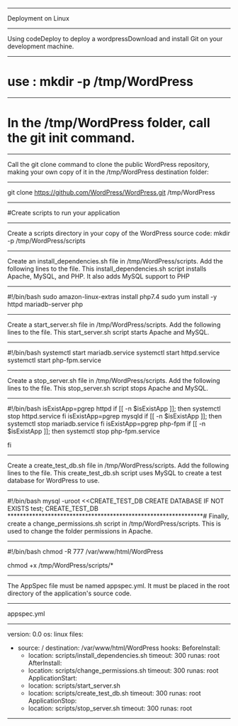 ********************
Deployment on Linux
********************
Using codeDeploy to deploy a wordpressDownload and install Git on your development machine.
***************************************************************
# use : mkdir -p /tmp/WordPress
***************************************************************
# In the /tmp/WordPress folder, call the git init command.
***************************************************************
Call the git clone command to clone the public WordPress repository, making your own copy of it in the /tmp/WordPress destination folder:
***************************************************************
git clone https://github.com/WordPress/WordPress.git /tmp/WordPress
***************************************************************
#Create scripts to run your application
***************************************************************
Create a scripts directory in your copy of the WordPress source code:
mkdir -p /tmp/WordPress/scripts
***************************************************************
Create an install_dependencies.sh file in /tmp/WordPress/scripts. Add the following lines to the file.
This install_dependencies.sh script installs Apache, MySQL, and PHP. It also adds MySQL support to PHP
***************************************************************

#!/bin/bash
sudo amazon-linux-extras install php7.4
sudo yum install -y httpd mariadb-server php
***************************************************************
Create a start_server.sh file in /tmp/WordPress/scripts. Add the following lines to the file. 
This start_server.sh script starts Apache and MySQL.
***************************************************************

#!/bin/bash
systemctl start mariadb.service
systemctl start httpd.service
systemctl start php-fpm.service
***************************************************************
Create a stop_server.sh file in /tmp/WordPress/scripts. 
Add the following lines to the file. This stop_server.sh script stops Apache and MySQL.
***************************************************************

#!/bin/bash
isExistApp=pgrep httpd
if [[ -n $isExistApp ]]; then
systemctl stop httpd.service
fi
isExistApp=pgrep mysqld
if [[ -n $isExistApp ]]; then
systemctl stop mariadb.service
fi
isExistApp=pgrep php-fpm
if [[ -n $isExistApp ]]; then
systemctl stop php-fpm.service

fi
***************************************************************
Create a create_test_db.sh file in /tmp/WordPress/scripts. Add the following lines to the file. 
This create_test_db.sh script uses MySQL to create a test database for WordPress to use.
***************************************************************

#!/bin/bash
mysql -uroot <<CREATE_TEST_DB
CREATE DATABASE IF NOT EXISTS test;
CREATE_TEST_DB
***************************************************************#
Finally, create a change_permissions.sh script in /tmp/WordPress/scripts.
This is used to change the folder permissions in Apache.
***************************************************************

#!/bin/bash
chmod -R 777 /var/www/html/WordPress

chmod +x /tmp/WordPress/scripts/*

***************************************************************
The AppSpec file must be named appspec.yml. 
It must be placed in the root directory of the application's source code. 
***************************************************************
appspec.yml 
***************************************************************
version: 0.0
os: linux
files:
  - source: /
    destination: /var/www/html/WordPress
hooks:
  BeforeInstall:
    - location: scripts/install_dependencies.sh
      timeout: 300
      runas: root
  AfterInstall:
    - location: scripts/change_permissions.sh
      timeout: 300
      runas: root
  ApplicationStart:
    - location: scripts/start_server.sh
    - location: scripts/create_test_db.sh
      timeout: 300
      runas: root
  ApplicationStop:
    - location: scripts/stop_server.sh
      timeout: 300
      runas: root
***************************************************************